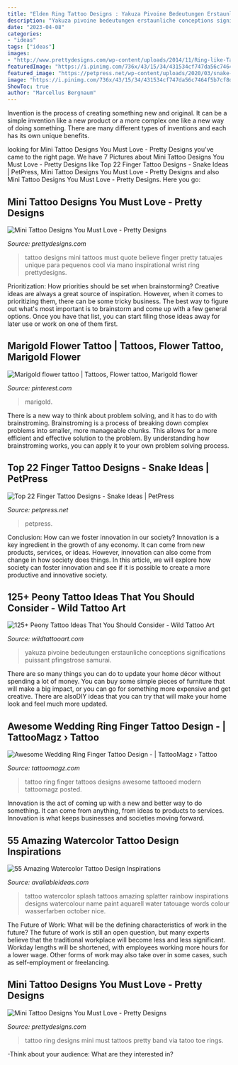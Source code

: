 ```yaml
---
title: "Elden Ring Tattoo Designs : Yakuza Pivoine Bedeutungen Erstaunliche Conceptions Significations Puissant Pfingstrose Samurai"
description: "Yakuza pivoine bedeutungen erstaunliche conceptions significations puissant pfingstrose samurai"
date: "2023-04-08"
categories:
- "ideas"
tags: ["ideas"]
images:
- "http://www.prettydesigns.com/wp-content/uploads/2014/11/Ring-like-Tattoo.jpg"
featuredImage: "https://i.pinimg.com/736x/43/15/34/431534cf747da56c7464f5b7cf8d184f.jpg"
featured_image: "https://petpress.net/wp-content/uploads/2020/03/snake-finger-tattoo-women-red.jpg"
image: "https://i.pinimg.com/736x/43/15/34/431534cf747da56c7464f5b7cf8d184f.jpg"
ShowToc: true
author: "Marcellus Bergnaum"
---
```



Invention is the process of creating something new and original. It can be a simple invention like a new product or a more complex one like a new way of doing something. There are many different types of inventions and each has its own unique benefits.

	

		
looking for Mini Tattoo Designs You Must Love - Pretty Designs you've came to the right page. We have 7 Pictures about Mini Tattoo Designs You Must Love - Pretty Designs like Top 22 Finger Tattoo Designs - Snake Ideas | PetPress, Mini Tattoo Designs You Must Love - Pretty Designs and also Mini Tattoo Designs You Must Love - Pretty Designs. Here you go:
		
    
## Mini Tattoo Designs You Must Love - Pretty Designs

<img loading=lazy src="http://www.prettydesigns.com/wp-content/uploads/2014/11/Quote-Tattoo.jpg" onerror="this.onerror=null;this.src='https://tse3.mm.bing.net/th?id=OIP.joqMmQcjT7G-zhHkp6uBzQHaKq&amp;pid=15.1';" alt="Mini Tattoo Designs You Must Love - Pretty Designs">

_Source: prettydesigns.com_

>tattoo designs mini tattoos must quote believe finger pretty tatuajes unique para pequenos cool via mano inspirational wrist ring prettydesigns. 

	

Prioritization: How priorities should be set when brainstorming?
Creative ideas are always a great source of inspiration. However, when it comes to prioritizing them, there can be some tricky business. The best way to figure out what's most important is to brainstorm and come up with a few general options. Once you have that list, you can start filing those ideas away for later use or work on one of them first.

    
## Marigold Flower Tattoo | Tattoos, Flower Tattoo, Marigold Flower

<img loading=lazy src="https://i.pinimg.com/736x/43/15/34/431534cf747da56c7464f5b7cf8d184f.jpg" onerror="this.onerror=null;this.src='https://tse1.mm.bing.net/th?id=OIP.0EOlHkgnO8v7EKfJe_8iZwHaJ3&amp;pid=15.1';" alt="Marigold flower tattoo | Tattoos, Flower tattoo, Marigold flower">

_Source: pinterest.com_

>marigold. 

	

There is a new way to think about problem solving, and it has to do with brainstroming. Brainstroming is a process of breaking down complex problems into smaller, more manageable chunks. This allows for a more efficient and effective solution to the problem. By understanding how brainstroming works, you can apply it to your own problem solving process.

    
## Top 22 Finger Tattoo Designs - Snake Ideas | PetPress

<img loading=lazy src="https://petpress.net/wp-content/uploads/2020/03/snake-finger-tattoo-women-red.jpg" onerror="this.onerror=null;this.src='https://tse3.mm.bing.net/th?id=OIP.V1xe3y0i9PnEzKKAJyyAcwHaKv&amp;pid=15.1';" alt="Top 22 Finger Tattoo Designs - Snake Ideas | PetPress">

_Source: petpress.net_

>petpress. 

	

Conclusion: How can we foster innovation in our society?
Innovation is a key ingredient in the growth of any economy. It can come from new products, services, or ideas. However, innovation can also come from change in how society does things. In this article, we will explore how society can foster innovation and see if it is possible to create a more productive and innovative society.

    
## 125+ Peony Tattoo Ideas That You Should Consider - Wild Tattoo Art

<img loading=lazy src="https://www.wildtattooart.com/wp-content/uploads/2019/08/peony-tattoos-5.jpg" onerror="this.onerror=null;this.src='https://tse1.mm.bing.net/th?id=OIP.VDeAJOsVyb48BfCBoRkuJQHaHa&amp;pid=15.1';" alt="125+ Peony Tattoo Ideas That You Should Consider - Wild Tattoo Art">

_Source: wildtattooart.com_

>yakuza pivoine bedeutungen erstaunliche conceptions significations puissant pfingstrose samurai. 

	

There are so many things you can do to update your home décor without spending a lot of money. You can buy some simple pieces of furniture that will make a big impact, or you can go for something more expensive and get creative. There are alsoDIY ideas that you can try that will make your home look and feel much more updated.

    
## Awesome Wedding Ring Finger Tattoo Design - | TattooMagz › Tattoo

<img loading=lazy src="https://tattoomagz.com/wp-content/uploads/wedding-ring-finger-tattoos-tattoo-ring-designs-image-buildlicious-61386.jpg" onerror="this.onerror=null;this.src='https://tse3.mm.bing.net/th?id=OIP.rw7QqPKcfDQRSBQRqafbBQDgEs&amp;pid=15.1';" alt="Awesome Wedding Ring Finger Tattoo Design - | TattooMagz › Tattoo">

_Source: tattoomagz.com_

>tattoo ring finger tattoos designs awesome tattooed modern tattoomagz posted. 

	

Innovation is the act of coming up with a new and better way to do something. It can come from anything, from ideas to products to services. Innovation is what keeps businesses and societies moving forward.

    
## 55 Amazing Watercolor Tattoo Design Inspirations

<img loading=lazy src="http://availableideas.com/wp-content/uploads/2016/02/Tattoo-Watercolor-Ideas-49.jpg" onerror="this.onerror=null;this.src='https://tse4.mm.bing.net/th?id=OIP.pHZF2SVcO2j2L7s2qL46VwHaMt&amp;pid=15.1';" alt="55 Amazing Watercolor Tattoo Design Inspirations">

_Source: availableideas.com_

>tattoo watercolor splash tattoos amazing splatter rainbow inspirations designs watercolour name paint aquarell water tatouage words colour wasserfarben october nice. 

	

The Future of Work: What will be the defining characteristics of work in the future?
The future of work is still an open question, but many experts believe that the traditional workplace will become less and less significant. Workday lengths will be shortened, with employees working more hours for a lower wage. Other forms of work may also take over in some cases, such as self-employment or freelancing.

    
## Mini Tattoo Designs You Must Love - Pretty Designs

<img loading=lazy src="http://www.prettydesigns.com/wp-content/uploads/2014/11/Ring-like-Tattoo.jpg" onerror="this.onerror=null;this.src='https://tse3.mm.bing.net/th?id=OIP.ZNyg6lm390yEGOxQnz8EXQHaMY&amp;pid=15.1';" alt="Mini Tattoo Designs You Must Love - Pretty Designs">

_Source: prettydesigns.com_

>tattoo ring designs mini must tattoos pretty band via tatoo toe rings. 

	

-Think about your audience: What are they interested in?

